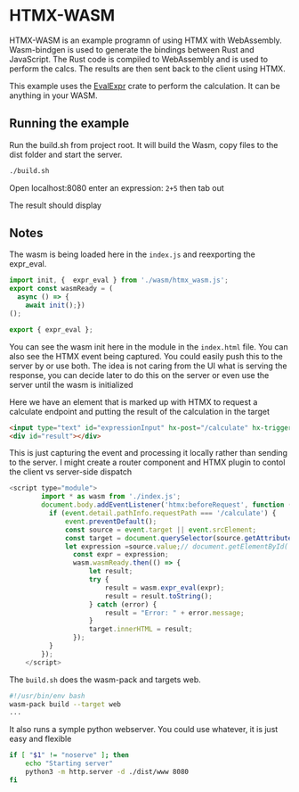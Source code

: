 # HTMX-WASM

HTMX-WASM is an example programn of using HTMX with WebAssembly.
Wasm-bindgen is used to generate the bindings between Rust and JavaScript.
The Rust code is compiled to WebAssembly and is used to perform the calcs.
The results are then sent back to the client using HTMX.

This example uses the [EvalExpr](https://crates.io/crates/evalexpr) crate to perform the calculation.
It can be anything in your WASM.  

## Running the example

Run the build.sh from project root. It will build the Wasm, copy files to the dist folder and start the server.

```bash
./build.sh
```
Open localhost:8080 enter an expression: ```2+5``` then tab out

The result should display

## Notes

The wasm is being loaded here in the `index.js` and reexporting the expr_eval. 

```js
import init, {  expr_eval } from './wasm/htmx_wasm.js'; 
export const wasmReady = (
  async () => { 
    await init();})
();

export { expr_eval };
```


You can see the wasm init here in the module in the `index.html` file. You can
also see the HTMX event being captured. You could easily push this to the server by
or use both. The idea is not caring from the UI what is serving the response, you
can decide later to do this on the server or even use the server until the wasm is 
initialized

Here we have an element that is marked up with HTMX to request a calculate endpoint and putting the 
result of the calculation in the target
```html
<input type="text" id="expressionInput" hx-post="/calculate" hx-trigger="change" hx-target="#result">
<div id="result"></div>
```

This is just capturing the event and processing it locally rather than sending to the server.
I might create a router component and HTMX plugin to contol the client vs server-side dispatch

```js
<script type="module">
        import * as wasm from './index.js';
        document.body.addEventListener('htmx:beforeRequest', function (event) {
          if (event.detail.pathInfo.requestPath === '/calculate') {
              event.preventDefault();
              const source = event.target || event.srcElement;
              const target = document.querySelector(source.getAttribute('hx-target'));
              let expression =source.value;// document.getElementById('expressionInput').value;
                const expr = expression;
                wasm.wasmReady.then(() => {
                    let result;
                    try {
                        result = wasm.expr_eval(expr);
                        result = result.toString();
                    } catch (error) {
                        result = "Error: " + error.message;
                    }
                    target.innerHTML = result;
                });
          }
        });
    </script>

```
The `build.sh` does the wasm-pack and targets web.
```bash
#!/usr/bin/env bash
wasm-pack build --target web
...
```

It also runs a symple python webserver. You could use whatever, it is just easy and flexible
```bash
if [ "$1" != "noserve" ]; then
	echo "Starting server"
	python3 -m http.server -d ./dist/www 8080
fi
```

